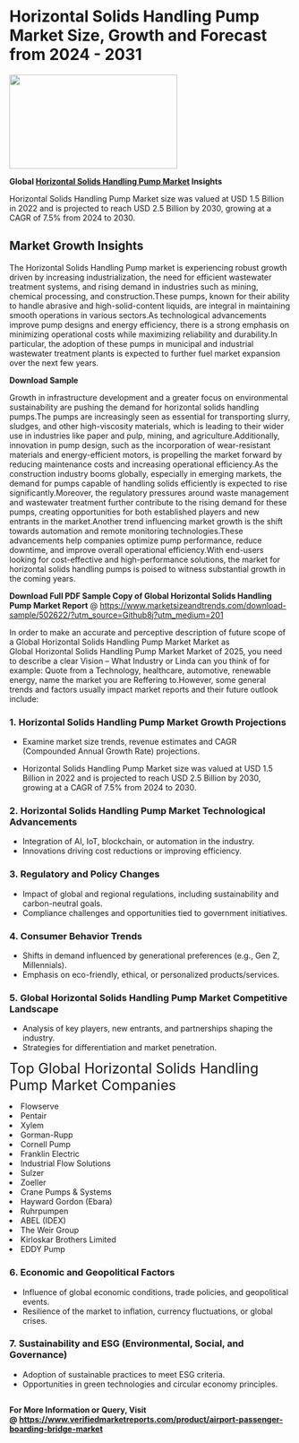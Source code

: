 <H1>Horizontal Solids Handling Pump Market Size, Growth and Forecast from 2024 - 2031</H1><img class="aligncenter size-medium wp-image-584254" src="https://thirdeyenews.in/wp-content/uploads/2024/09/Global-Market-Research-300x168.jpeg" alt="" width="300" height="168" /><p><strong>Global&nbsp;<a href="https://www.marketsizeandtrends.com/download-sample/502622/?utm_source=Github8j?utm_medium=201">Horizontal Solids Handling Pump Market</a> Insights</strong></p><p>Horizontal Solids Handling Pump Market size was valued at USD 1.5 Billion in 2022 and is projected to reach USD 2.5 Billion by 2030, growing at a CAGR of 7.5% from 2024 to 2030.</p><p><h2>Market Growth Insights</h2> <p>The Horizontal Solids Handling Pump market is experiencing robust growth driven by increasing industrialization, the need for efficient wastewater treatment systems, and rising demand in industries such as mining, chemical processing, and construction.These pumps, known for their ability to handle abrasive and high-solid-content liquids, are integral in maintaining smooth operations in various sectors.As technological advancements improve pump designs and energy efficiency, there is a strong emphasis on minimizing operational costs while maximizing reliability and durability.In particular, the adoption of these pumps in municipal and industrial wastewater treatment plants is expected to further fuel market expansion over the next few years.</p> <p><strong>Download Sample</strong></p> <p>Growth in infrastructure development and a greater focus on environmental sustainability are pushing the demand for horizontal solids handling pumps.The pumps are increasingly seen as essential for transporting slurry, sludges, and other high-viscosity materials, which is leading to their wider use in industries like paper and pulp, mining, and agriculture.Additionally, innovation in pump design, such as the incorporation of wear-resistant materials and energy-efficient motors, is propelling the market forward by reducing maintenance costs and increasing operational efficiency.As the construction industry booms globally, especially in emerging markets, the demand for pumps capable of handling solids efficiently is expected to rise significantly.Moreover, the regulatory pressures around waste management and wastewater treatment further contribute to the rising demand for these pumps, creating opportunities for both established players and new entrants in the market.Another trend influencing market growth is the shift towards automation and remote monitoring technologies.These advancements help companies optimize pump performance, reduce downtime, and improve overall operational efficiency.With end-users looking for cost-effective and high-performance solutions, the market for horizontal solids handling pumps is poised to witness substantial growth in the coming years.<p><span class=""><strong>Download Full PDF Sample Copy of Global Horizontal Solids Handling Pump Market Report</strong> @ <a href="https://www.marketsizeandtrends.com/download-sample/502622/?utm_source=Github8j?utm_medium=201" target="_blank">https://www.marketsizeandtrends.com/download-sample/502622/?utm_source=Github8j?utm_medium=201</a></span></p><p>In order to make an accurate and perceptive description of future scope of a Global&nbsp;Horizontal Solids Handling Pump Market Market as Global&nbsp;Horizontal Solids Handling Pump Market Market of 2025, you need to describe a clear Vision &ndash; What Industry or Linda can you think of for example: Quote from a Technology, healthcare, automotive, renewable energy, name the market you are Reffering to.However, some general trends and factors usually impact market reports and their future outlook include:</p><h3>1.&nbsp;<strong>Horizontal Solids Handling Pump Market Growth Projections</strong></h3><ul><li>Examine market size trends, revenue estimates and CAGR (Compounded Annual Growth Rate) projections.</li><li><p>Horizontal Solids Handling Pump Market size was valued at USD 1.5 Billion in 2022 and is projected to reach USD 2.5 Billion by 2030, growing at a CAGR of 7.5% from 2024 to 2030.</p></li></ul><h3>2.&nbsp;<strong>Horizontal Solids Handling Pump Market Technological Advancements</strong></h3><ul><li>Integration of AI, IoT, blockchain, or automation in the industry.</li><li>Innovations driving cost reductions or improving efficiency.</li></ul><h3>3.&nbsp;<strong>Regulatory and Policy Changes</strong></h3><ul><li>Impact of global and regional regulations, including sustainability and carbon-neutral goals.</li><li>Compliance challenges and opportunities tied to government initiatives.</li></ul><h3>4.&nbsp;<strong>Consumer Behavior Trends</strong></h3><ul><li>Shifts in demand influenced by generational preferences (e.g., Gen Z, Millennials).</li><li>Emphasis on eco-friendly, ethical, or personalized products/services.</li></ul><h3>5.&nbsp;<strong>Global Horizontal Solids Handling Pump Market Competitive Landscape</strong></h3><ul><li>Analysis of key players, new entrants, and partnerships shaping the industry.</li><li>Strategies for differentiation and market penetration.</li></ul><p data-pm-slice="1 1 []"><span style="color: inherit; font-family: inherit; font-size: 25px;">Top Global Horizontal Solids Handling Pump Market Companies</span></p><div class="" data-test-id=""><p><li>Flowserve</li><li> Pentair</li><li> Xylem</li><li> Gorman-Rupp</li><li> Cornell Pump</li><li> Franklin Electric</li><li> Industrial Flow Solutions</li><li> Sulzer</li><li> Zoeller</li><li> Crane Pumps & Systems</li><li> Hayward Gordon (Ebara)</li><li> Ruhrpumpen</li><li> ABEL (IDEX)</li><li> The Weir Group</li><li> Kirloskar Brothers Limited</li><li> EDDY Pump</li></p></div><h3>6.&nbsp;<strong>Economic and Geopolitical Factors</strong></h3><ul><li>Influence of global economic conditions, trade policies, and geopolitical events.</li><li>Resilience of the market to inflation, currency fluctuations, or global crises.</li></ul><h3>7.&nbsp;<strong>Sustainability and ESG (Environmental, Social, and Governance)</strong></h3><ul><li>Adoption of sustainable practices to meet ESG criteria.</li><li>Opportunities in green technologies and circular economy principles.</li></ul><h2><strong style="font-size: 14px;">For More Information or Query, Visit @&nbsp;</strong><a style="background-color: #ffffff; font-size: 14px;" href="https://www.marketsizeandtrends.com/report/horizontal-solids-handling-pump-market/" target="_blank">https://www.verifiedmarketreports.com/product/airport-passenger-boarding-bridge-market</a></h2>